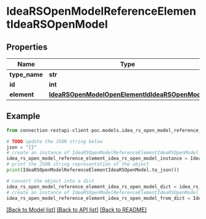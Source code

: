 # IdeaRSOpenModelReferenceElementIdeaRSOpenModel


## Properties

Name | Type | Description | Notes
------------ | ------------- | ------------- | -------------
**type_name** | **str** |  | [optional] 
**id** | **int** |  | [optional] 
**element** | [**IdeaRSOpenModelOpenElementIdIdeaRSOpenModel**](IdeaRSOpenModelOpenElementIdIdeaRSOpenModel.md) |  | [optional] 

## Example

```python
from connection-restapi-client-poc.models.idea_rs_open_model_reference_element_idea_rs_open_model import IdeaRSOpenModelReferenceElementIdeaRSOpenModel

# TODO update the JSON string below
json = "{}"
# create an instance of IdeaRSOpenModelReferenceElementIdeaRSOpenModel from a JSON string
idea_rs_open_model_reference_element_idea_rs_open_model_instance = IdeaRSOpenModelReferenceElementIdeaRSOpenModel.from_json(json)
# print the JSON string representation of the object
print(IdeaRSOpenModelReferenceElementIdeaRSOpenModel.to_json())

# convert the object into a dict
idea_rs_open_model_reference_element_idea_rs_open_model_dict = idea_rs_open_model_reference_element_idea_rs_open_model_instance.to_dict()
# create an instance of IdeaRSOpenModelReferenceElementIdeaRSOpenModel from a dict
idea_rs_open_model_reference_element_idea_rs_open_model_from_dict = IdeaRSOpenModelReferenceElementIdeaRSOpenModel.from_dict(idea_rs_open_model_reference_element_idea_rs_open_model_dict)
```
[[Back to Model list]](../README.md#documentation-for-models) [[Back to API list]](../README.md#documentation-for-api-endpoints) [[Back to README]](../README.md)



